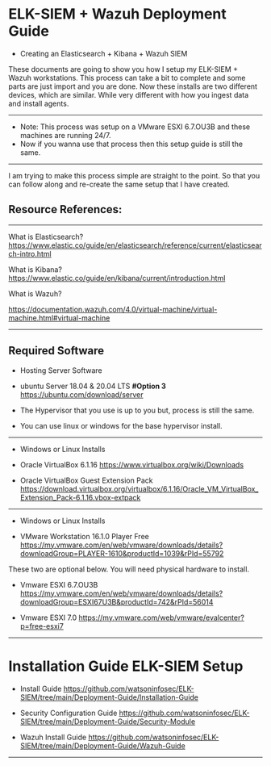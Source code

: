 # ELK-SIEM + Wazuh Deployment Guide

- Creating an Elasticsearch + Kibana + Wazuh SIEM 

These documents are going to show you how I setup my ELK-SIEM + Wazuh workstations. This process can take a bit to complete and some parts are just import and you are done. Now these installs are two different devices, which are similar. While very different with how you ingest data and install agents. 

-----------------------

- Note: This process was setup on a VMware ESXI 6.7.OU3B  and these machines are running 24/7. 
- Now if you wanna use that process then this setup guide is still the same.

-----------------------



I am trying to make this process simple are straight to the point. So that you can follow along and re-create the same setup that I have created.

## Resource References:

-----------------------

What is Elasticsearch?
https://www.elastic.co/guide/en/elasticsearch/reference/current/elasticsearch-intro.html

What is Kibana?
https://www.elastic.co/guide/en/kibana/current/introduction.html

What is Wazuh? 

https://documentation.wazuh.com/4.0/virtual-machine/virtual-machine.html#virtual-machine

-----------------------

## Required Software


- Hosting Server Software 

- ubuntu Server 18.04 & 20.04 LTS **#Option 3**  https://ubuntu.com/download/server

- The Hypervisor that you use is up to you but, process is still the same.
- You can use linux or windows for the base hypervisor install.


-----------------------
- Windows or Linux Installs

- Oracle VirtualBox 6.1.16 https://www.virtualbox.org/wiki/Downloads

- Oracle VirtualBox Guest Extension Pack https://download.virtualbox.org/virtualbox/6.1.16/Oracle_VM_VirtualBox_Extension_Pack-6.1.16.vbox-extpack

-----------------------
- Windows or Linux Installs

- VMware Workstation 16.1.0 Player Free https://my.vmware.com/en/web/vmware/downloads/details?downloadGroup=PLAYER-1610&productId=1039&rPId=55792

These two are optional below.
You will need physical hardware to install.

- Vmware ESXI 6.7.OU3B https://my.vmware.com/en/web/vmware/downloads/details?downloadGroup=ESXI67U3B&productId=742&rPId=56014

- Vmware ESXI 7.0 https://my.vmware.com/web/vmware/evalcenter?p=free-esxi7

-----------------------
# Installation Guide ELK-SIEM Setup

- Install Guide https://github.com/watsoninfosec/ELK-SIEM/tree/main/Deployment-Guide/Installation-Guide

- Security Configuration Guide https://github.com/watsoninfosec/ELK-SIEM/tree/main/Deployment-Guide/Security-Module

- Wazuh Install Guide https://github.com/watsoninfosec/ELK-SIEM/tree/main/Deployment-Guide/Wazuh-Guide

-----------------------
